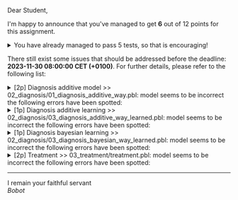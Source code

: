 Dear Student,

I'm happy to announce that you've managed to get **6** out of 12 points for this assignment.
<details><summary>You have already managed to pass 5 tests, so that is encouraging!</summary>&emsp;☑&nbsp;[2p]&nbsp;Diagnosis&nbsp;bayesian&nbsp;model<br>&emsp;☑&nbsp;[1p]&nbsp;Model&nbsp;infers&nbsp;burglary<br>&emsp;☑&nbsp;[1p]&nbsp;Model&nbsp;infers&nbsp;no&nbsp;earthquake<br>&emsp;☑&nbsp;[1p]&nbsp;Correct&nbsp;answer&nbsp;burglary<br>&emsp;☑&nbsp;[1p]&nbsp;Correct&nbsp;answer&nbsp;earthquake</details>

There still exist some issues that should be addressed before the deadline: **2023-11-30 08:00:00 CET (+0100)**. For further details, please refer to the following list:

<details><summary>[2p] Diagnosis additive model &gt;&gt; 02_diagnosis/01_diagnosis_additive_way.pbl: model seems to be incorrect the following errors have been spotted:</summary>-&nbsp;given&nbsp;evidence:&nbsp;positive_xray,&nbsp;visited_asia,&nbsp;got&nbsp;unexpected&nbsp;inference&nbsp;results:<br>&nbsp;&nbsp;&nbsp;&nbsp;*bronchitis:&nbsp;0.49110223,&nbsp;while&nbsp;0.56779252&nbsp;has&nbsp;been&nbsp;expected<br>&nbsp;&nbsp;&nbsp;&nbsp;*tuberculosis:&nbsp;0.3377156,&nbsp;while&nbsp;0.37061641&nbsp;has&nbsp;been&nbsp;expected<br>&nbsp;&nbsp;&nbsp;&nbsp;*lung_cancer:&nbsp;0.37148715,&nbsp;while&nbsp;0.37061641&nbsp;has&nbsp;been&nbsp;expected<br>-&nbsp;given&nbsp;evidence:&nbsp;positive_xray,&nbsp;smoker,&nbsp;visited_asia,&nbsp;got&nbsp;unexpected&nbsp;inference&nbsp;results:<br>&nbsp;&nbsp;&nbsp;&nbsp;*bronchitis:&nbsp;0.49110223,&nbsp;while&nbsp;0.56779252&nbsp;has&nbsp;been&nbsp;expected<br>&nbsp;&nbsp;&nbsp;&nbsp;*tuberculosis:&nbsp;0.3377156,&nbsp;while&nbsp;0.37061641&nbsp;has&nbsp;been&nbsp;expected<br>&nbsp;&nbsp;&nbsp;&nbsp;*lung_cancer:&nbsp;0.37148715,&nbsp;while&nbsp;0.37061641&nbsp;has&nbsp;been&nbsp;expected<br>-&nbsp;given&nbsp;evidence:&nbsp;smoker,&nbsp;visited_asia,&nbsp;got&nbsp;unexpected&nbsp;inference&nbsp;results:<br>&nbsp;&nbsp;&nbsp;&nbsp;*bronchitis:&nbsp;0.49110223,&nbsp;while&nbsp;0.56779252&nbsp;has&nbsp;been&nbsp;expected<br>&nbsp;&nbsp;&nbsp;&nbsp;*tuberculosis:&nbsp;0.3377156,&nbsp;while&nbsp;0.37061641&nbsp;has&nbsp;been&nbsp;expected<br>&nbsp;&nbsp;&nbsp;&nbsp;*lung_cancer:&nbsp;0.37148715,&nbsp;while&nbsp;0.37061641&nbsp;has&nbsp;been&nbsp;expected</details>
<details><summary>[1p] Diagnosis additive learning &gt;&gt; 02_diagnosis/03_diagnosis_additive_way_learned.pbl: model seems to be incorrect the following errors have been spotted:</summary>-&nbsp;given&nbsp;evidence:&nbsp;dyspnea,&nbsp;positive_xray,&nbsp;got&nbsp;erronoeus&nbsp;output&nbsp;when&nbsp;trying&nbsp;to&nbsp;inference&nbsp;on&nbsp;files:&nbsp;02_diagnosis/03_diagnosis_additive_way_learned.pbl,&nbsp;02_diagnosis/query.que,&nbsp;02_diagnosis/evi_dyspnea.evi,&nbsp;02_diagnosis/evi_positive_xray.evi:<br>UnknownClause:&nbsp;No&nbsp;clauses&nbsp;found&nbsp;for&nbsp;'dyspnea/0'.<br>-&nbsp;given&nbsp;evidence:&nbsp;dyspnea,&nbsp;visited_asia,&nbsp;got&nbsp;erronoeus&nbsp;output&nbsp;when&nbsp;trying&nbsp;to&nbsp;inference&nbsp;on&nbsp;files:&nbsp;02_diagnosis/03_diagnosis_additive_way_learned.pbl,&nbsp;02_diagnosis/query.que,&nbsp;02_diagnosis/evi_dyspnea.evi,&nbsp;02_diagnosis/evi_visited_asia.evi:<br>UnknownClause:&nbsp;No&nbsp;clauses&nbsp;found&nbsp;for&nbsp;'dyspnea/0'.<br>-&nbsp;given&nbsp;evidence:&nbsp;dyspnea,&nbsp;positive_xray,&nbsp;smoker,&nbsp;got&nbsp;erronoeus&nbsp;output&nbsp;when&nbsp;trying&nbsp;to&nbsp;inference&nbsp;on&nbsp;files:&nbsp;02_diagnosis/03_diagnosis_additive_way_learned.pbl,&nbsp;02_diagnosis/query.que,&nbsp;02_diagnosis/evi_dyspnea.evi,&nbsp;02_diagnosis/evi_positive_xray.evi,&nbsp;02_diagnosis/evi_smoker.evi:<br>UnknownClause:&nbsp;No&nbsp;clauses&nbsp;found&nbsp;for&nbsp;'dyspnea/0'.</details>
<details><summary>[1p] Diagnosis bayesian learning &gt;&gt; 02_diagnosis/03_diagnosis_bayesian_way_learned.pbl: model seems to be incorrect the following errors have been spotted:</summary>-&nbsp;given&nbsp;evidence:&nbsp;dyspnea,&nbsp;positive_xray,&nbsp;got&nbsp;erronoeus&nbsp;output&nbsp;when&nbsp;trying&nbsp;to&nbsp;inference&nbsp;on&nbsp;files:&nbsp;02_diagnosis/03_diagnosis_bayesian_way_learned.pbl,&nbsp;02_diagnosis/query.que,&nbsp;02_diagnosis/evi_dyspnea.evi,&nbsp;02_diagnosis/evi_positive_xray.evi:<br>UnknownClause:&nbsp;No&nbsp;clauses&nbsp;found&nbsp;for&nbsp;'dyspnea/0'.<br>-&nbsp;given&nbsp;evidence:&nbsp;positive_xray,&nbsp;smoker,&nbsp;visited_asia,&nbsp;got&nbsp;erronoeus&nbsp;output&nbsp;when&nbsp;trying&nbsp;to&nbsp;inference&nbsp;on&nbsp;files:&nbsp;02_diagnosis/03_diagnosis_bayesian_way_learned.pbl,&nbsp;02_diagnosis/query.que,&nbsp;02_diagnosis/evi_positive_xray.evi,&nbsp;02_diagnosis/evi_smoker.evi,&nbsp;02_diagnosis/evi_visited_asia.evi:<br>UnknownClause:&nbsp;No&nbsp;clauses&nbsp;found&nbsp;for&nbsp;'xray_positive/0'.<br>-&nbsp;given&nbsp;evidence:&nbsp;dyspnea,&nbsp;smoker,&nbsp;visited_asia,&nbsp;got&nbsp;erronoeus&nbsp;output&nbsp;when&nbsp;trying&nbsp;to&nbsp;inference&nbsp;on&nbsp;files:&nbsp;02_diagnosis/03_diagnosis_bayesian_way_learned.pbl,&nbsp;02_diagnosis/query.que,&nbsp;02_diagnosis/evi_dyspnea.evi,&nbsp;02_diagnosis/evi_smoker.evi,&nbsp;02_diagnosis/evi_visited_asia.evi:<br>UnknownClause:&nbsp;No&nbsp;clauses&nbsp;found&nbsp;for&nbsp;'dyspnea/0'.</details>
<details><summary>[2p] Treatment &gt;&gt; 03_treatment/treatment.pbl: model seems to be incorrect the following errors have been spotted:</summary>&nbsp;&nbsp;-&nbsp;given&nbsp;evidence:&nbsp;bisphosphonates&nbsp;and&nbsp;calcium,&nbsp;got&nbsp;erronoeus&nbsp;output&nbsp;when&nbsp;trying&nbsp;to&nbsp;inference&nbsp;on&nbsp;files:&nbsp;03_treatment/treatment.pbl,&nbsp;03_treatment/query.que,&nbsp;03_treatment/evi_bisphosphonates_and_calcium.evi:<br>UnknownClause:&nbsp;No&nbsp;clauses&nbsp;found&nbsp;for&nbsp;'bisphosphonates/0'.<br>&nbsp;&nbsp;-&nbsp;given&nbsp;evidence:&nbsp;bisphosphonates,&nbsp;got&nbsp;erronoeus&nbsp;output&nbsp;when&nbsp;trying&nbsp;to&nbsp;inference&nbsp;on&nbsp;files:&nbsp;03_treatment/treatment.pbl,&nbsp;03_treatment/query.que,&nbsp;03_treatment/evi_bisphosphonates.evi:<br>UnknownClause:&nbsp;No&nbsp;clauses&nbsp;found&nbsp;for&nbsp;'bisphosphonates/0'.<br>&nbsp;&nbsp;-&nbsp;given&nbsp;evidence:&nbsp;calcium,&nbsp;got&nbsp;erronoeus&nbsp;output&nbsp;when&nbsp;trying&nbsp;to&nbsp;inference&nbsp;on&nbsp;files:&nbsp;03_treatment/treatment.pbl,&nbsp;03_treatment/query.que,&nbsp;03_treatment/evi_calcium.evi:<br>UnknownClause:&nbsp;No&nbsp;clauses&nbsp;found&nbsp;for&nbsp;'calcium/0'.</details>

-----------
I remain your faithful servant\
_Bobot_